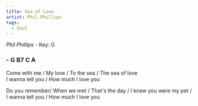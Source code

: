 ```yaml
---
title: Sea of Love
artist: Phil Phillips
tags: 
  - Soul
---
```

*Phil Phillips* - Key: G
### - G B7 C A   

Come with me / My love / To the sea / The sea of love  
I wanna tell you / How much I love you  

Do you remember/  When we met / That's the day / I knew you were my pet / I wanna tell you / How much I love you  
